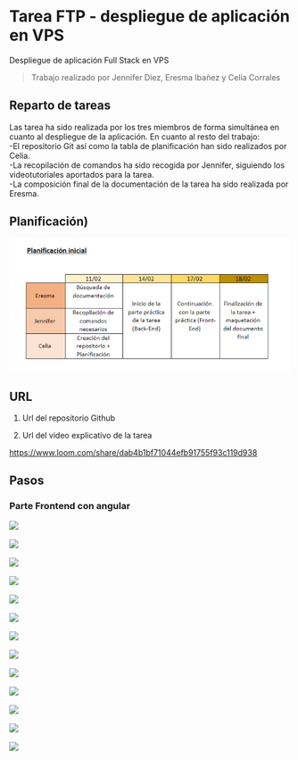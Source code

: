 # Tarea FTP - despliegue de aplicación en VPS

Despliegue de aplicación Full Stack en VPS

>Trabajo realizado por Jennifer Diez, Eresma Ibañez y Celia Corrales

## Reparto de tareas
Las tarea ha sido realizada por los tres miembros de forma simultánea en cuanto al despliegue de la aplicación. En cuanto al resto del trabajo:  
  -El repositorio Git así como la tabla de planificación han sido realizados por Celia.  
  -La recopilación de comandos ha sido recogida por Jennifer, siguiendo los videotutoriales aportados para la tarea.  
  -La composición final de la documentación de la tarea ha sido realizada por Eresma.  
  
## Planificación)
![](https://github.com/celiacg31/despliegueAppVPS/blob/275d054ae5299cad1459101b92ec8a5c00e11501/captura1.PNG)

## URL

1. Url del repositorio Github



2. Url del video explicativo de la tarea

https://www.loom.com/share/dab4b1bf71044efb91755f93c119d938

## Pasos



### Parte Frontend con angular

![](https://github.com/celiacg31/despliegueAppVPS/blob/c155e5379f0c8b159e9606d4f1d988cc602302d8/Im%C3%A1genes/01.PNG)

![](https://github.com/celiacg31/despliegueAppVPS/blob/c155e5379f0c8b159e9606d4f1d988cc602302d8/Im%C3%A1genes/02.PNG)

![](https://github.com/celiacg31/despliegueAppVPS/blob/c155e5379f0c8b159e9606d4f1d988cc602302d8/Im%C3%A1genes/03.PNG)

![](https://github.com/celiacg31/despliegueAppVPS/blob/e5be48e9cce8b9aa7d5baa51545928a8b836ea82/Im%C3%A1genes/04.PNG)

![](https://github.com/celiacg31/despliegueAppVPS/blob/e5be48e9cce8b9aa7d5baa51545928a8b836ea82/Im%C3%A1genes/05.PNG)

![](https://github.com/celiacg31/despliegueAppVPS/blob/e5be48e9cce8b9aa7d5baa51545928a8b836ea82/Im%C3%A1genes/06.PNG)

![](https://github.com/celiacg31/despliegueAppVPS/blob/e5be48e9cce8b9aa7d5baa51545928a8b836ea82/Im%C3%A1genes/07.PNG)

![](https://github.com/celiacg31/despliegueAppVPS/blob/e5be48e9cce8b9aa7d5baa51545928a8b836ea82/Im%C3%A1genes/08.PNG)

![](https://github.com/celiacg31/despliegueAppVPS/blob/e5be48e9cce8b9aa7d5baa51545928a8b836ea82/Im%C3%A1genes/09.PNG)

![](https://github.com/celiacg31/despliegueAppVPS/blob/e5be48e9cce8b9aa7d5baa51545928a8b836ea82/Im%C3%A1genes/10.PNG)

![](https://github.com/celiacg31/despliegueAppVPS/blob/e5be48e9cce8b9aa7d5baa51545928a8b836ea82/Im%C3%A1genes/11.PNG)

![](https://github.com/celiacg31/despliegueAppVPS/blob/e5be48e9cce8b9aa7d5baa51545928a8b836ea82/Im%C3%A1genes/12.PNG)

![](https://github.com/celiacg31/despliegueAppVPS/blob/e5be48e9cce8b9aa7d5baa51545928a8b836ea82/Im%C3%A1genes/13.PNG)

